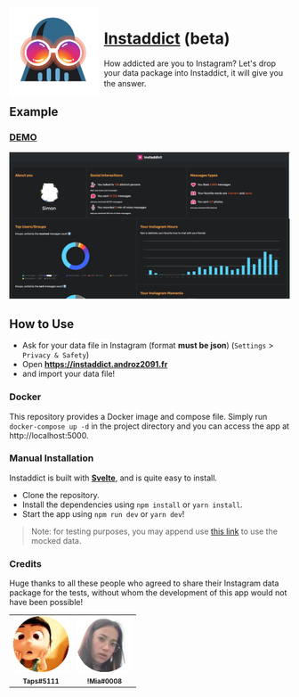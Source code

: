 <img width="160" height="160" align="left" style="float: left; margin: 0 10px 0 0;" alt="DDPE" src="https://github.com/Androz2091/instaddict/raw/master/public/favicon.png">  

# [Instaddict](https://instaddict.androz2091.fr) (beta)

How addicted are you to Instagram? Let's drop your data package into Instaddict, it will give you the answer.
ㅤㅤㅤㅤㅤㅤㅤㅤ
## Example

### [DEMO](https://instaddict.androz2091.fr/stats/demo)

![Example](./assets/examples/example.png)

## How to Use

* Ask for your data file in Instagram (format **must be json**) (`Settings` > `Privacy & Safety`)
* Open **https://instaddict.androz2091.fr**
* and import your data file!

### Docker

This repository provides a Docker image and compose file. Simply run `docker-compose up -d` in the project directory 
and you can access the app at http://localhost:5000.

### Manual Installation

Instaddict is built with **[Svelte](https://svelte.dev)**, and is quite easy to install.

* Clone the repository.
* Install the dependencies using `npm install` or `yarn install`.
* Start the app using `npm run dev` or `yarn dev`!

> Note: for testing purposes, you may append use [this link](https://instaddict.androz2091.fr/stats/demo) to use the mocked data.

### Credits

Huge thanks to all these people who agreed to share their Instagram data package for the tests, without whom the development of this app would not have been possible!

<table>
  <tr>
    <td align="center">
        <a><img src="./assets/contribs/taps.png" width="100px;" alt=""/><br /><sub><b>Taps#5111</b></sub></a>
    </td>
    <td align="center">
        <a><img src="./assets/contribs/mia.png" width="100px;" alt=""/><br /><sub><b>!Mia#0008</b></sub></a>
    </td>
  </tr>
</table>
